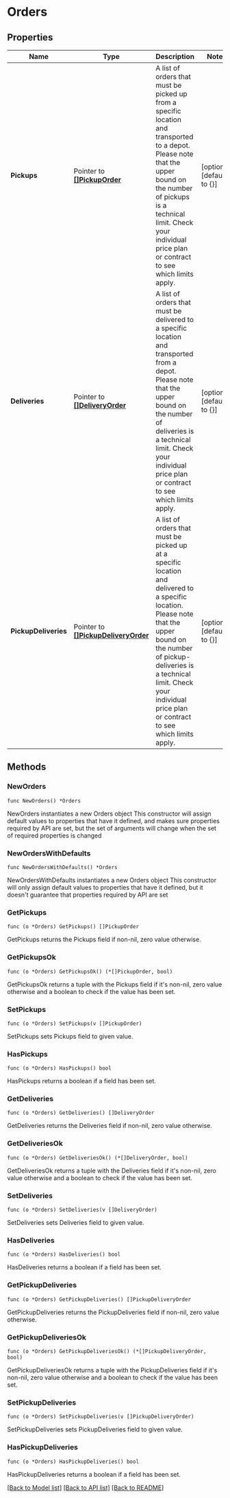 # Orders

## Properties

Name | Type | Description | Notes
------------ | ------------- | ------------- | -------------
**Pickups** | Pointer to [**[]PickupOrder**](PickupOrder.md) | A list of orders that must be picked up from a specific location and transported to a depot. Please note that the upper bound on the number of pickups is a technical limit. Check your individual price plan or contract to see which limits apply. | [optional] [default to {}]
**Deliveries** | Pointer to [**[]DeliveryOrder**](DeliveryOrder.md) | A list of orders that must be delivered to a specific location and transported from a depot. Please note that the upper bound on the number of deliveries is a technical limit. Check your individual price plan or contract to see which limits apply. | [optional] [default to {}]
**PickupDeliveries** | Pointer to [**[]PickupDeliveryOrder**](PickupDeliveryOrder.md) | A list of orders that must be picked up at a specific location and delivered to a specific location. Please note that the upper bound on the number of pickup-deliveries is a technical limit. Check your individual price plan or contract to see which limits apply. | [optional] [default to {}]

## Methods

### NewOrders

`func NewOrders() *Orders`

NewOrders instantiates a new Orders object
This constructor will assign default values to properties that have it defined,
and makes sure properties required by API are set, but the set of arguments
will change when the set of required properties is changed

### NewOrdersWithDefaults

`func NewOrdersWithDefaults() *Orders`

NewOrdersWithDefaults instantiates a new Orders object
This constructor will only assign default values to properties that have it defined,
but it doesn't guarantee that properties required by API are set

### GetPickups

`func (o *Orders) GetPickups() []PickupOrder`

GetPickups returns the Pickups field if non-nil, zero value otherwise.

### GetPickupsOk

`func (o *Orders) GetPickupsOk() (*[]PickupOrder, bool)`

GetPickupsOk returns a tuple with the Pickups field if it's non-nil, zero value otherwise
and a boolean to check if the value has been set.

### SetPickups

`func (o *Orders) SetPickups(v []PickupOrder)`

SetPickups sets Pickups field to given value.

### HasPickups

`func (o *Orders) HasPickups() bool`

HasPickups returns a boolean if a field has been set.

### GetDeliveries

`func (o *Orders) GetDeliveries() []DeliveryOrder`

GetDeliveries returns the Deliveries field if non-nil, zero value otherwise.

### GetDeliveriesOk

`func (o *Orders) GetDeliveriesOk() (*[]DeliveryOrder, bool)`

GetDeliveriesOk returns a tuple with the Deliveries field if it's non-nil, zero value otherwise
and a boolean to check if the value has been set.

### SetDeliveries

`func (o *Orders) SetDeliveries(v []DeliveryOrder)`

SetDeliveries sets Deliveries field to given value.

### HasDeliveries

`func (o *Orders) HasDeliveries() bool`

HasDeliveries returns a boolean if a field has been set.

### GetPickupDeliveries

`func (o *Orders) GetPickupDeliveries() []PickupDeliveryOrder`

GetPickupDeliveries returns the PickupDeliveries field if non-nil, zero value otherwise.

### GetPickupDeliveriesOk

`func (o *Orders) GetPickupDeliveriesOk() (*[]PickupDeliveryOrder, bool)`

GetPickupDeliveriesOk returns a tuple with the PickupDeliveries field if it's non-nil, zero value otherwise
and a boolean to check if the value has been set.

### SetPickupDeliveries

`func (o *Orders) SetPickupDeliveries(v []PickupDeliveryOrder)`

SetPickupDeliveries sets PickupDeliveries field to given value.

### HasPickupDeliveries

`func (o *Orders) HasPickupDeliveries() bool`

HasPickupDeliveries returns a boolean if a field has been set.


[[Back to Model list]](../README.md#documentation-for-models) [[Back to API list]](../README.md#documentation-for-api-endpoints) [[Back to README]](../README.md)


